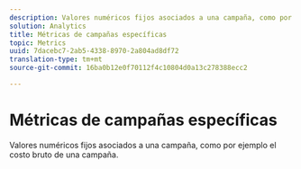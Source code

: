 ```yaml
---
description: Valores numéricos fijos asociados a una campaña, como por ejemplo el costo bruto de una campaña.
solution: Analytics
title: Métricas de campañas específicas
topic: Metrics
uuid: 7dacebc7-2ab5-4338-8970-2a804ad8df72
translation-type: tm+mt
source-git-commit: 16ba0b12e0f70112f4c10804d0a13c278388ecc2

---
```



# Métricas de campañas específicas

Valores numéricos fijos asociados a una campaña, como por ejemplo el costo bruto de una campaña.

